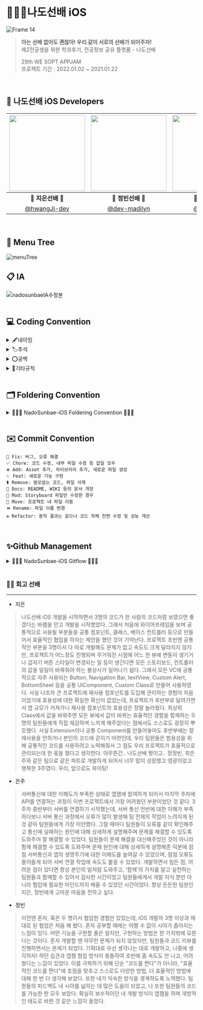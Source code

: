 # 🙋🏻‍♀️나도선배 iOS
![Frame 14](https://user-images.githubusercontent.com/63224278/149148867-674514b9-1eec-4b91-9e5d-9fc6b8d3dfa1.png)

> **아는 선배 없어도 괜찮아! 우리 같이 서로의 선배가 되어주자!**  
제2전공생을 위한 학과후기, 전공정보 공유 플랫폼 - 나도선배
>
> 29th WE SOPT APPJAM <br>
> 프로젝트 기간 : 2022.01.02 ~ 2021.01.22

<br>

## 🍎 나도선배 iOS Developers
 <img src="https://user-images.githubusercontent.com/63277563/148170419-f698eab4-87e5-4aa9-81ad-5a43fd7f2231.jpg" width="200"> | <img src="https://user-images.githubusercontent.com/63277563/148170415-143c21bb-7c38-42a4-990e-01f0f2db3d6a.png" width="200"> | <img src="https://user-images.githubusercontent.com/63277563/148170409-053650f4-daf0-42db-aa67-d3c3725904f5.png" width="200"> |
 :---------:|:----------:|:---------:|
 🍎 **지은선배** 🍎 | 🍎 **정빈선배** 🍎  | 🍎 **은주선배** 🍎
 [@hwangJi-dev](https://github.com/hwangJi-dev)  |  [@dev-madilyn](https://github.com/dev-madilyn)  |  [@jane1choi](https://github.com/jane1choi)  | 
<br>

## 🌲 Menu Tree 
![menuTree](https://user-images.githubusercontent.com/58043306/150113629-9e7c325b-d7b6-429d-9134-11a9d2de4c0c.png)
<br>


## 📋 IA  
![nadosunbaeIA수정본](https://user-images.githubusercontent.com/58043306/150135580-ceca346c-fe48-4724-a83f-c395bef71db3.jpg)
<br>
<br>

## 💻 Coding Convention
<details markdown="1">
<summary>🖋네이밍</summary>

---

### Class & Struct
- 클래스/구조체 이름은 **UpperCamelCase**를 사용합니다.

<br>

### 함수, 변수, 상수
- 함수와 변수에는 **lowerCamelCase**를 사용합니다.
- 버튼명에는 **Btn 약자**를 사용합니다.
- 약어를 사용할 경우, 약어는 **대문자**를 사용합니다.
  - 예시

	password -> pw -> **`PW`**
	
	userid -> **`userID`**
- 모든 IBOutlet에는 해당 클래스명을 뒤에 붙입니다.  
  
  <kbd>예외</kbd> Image는 항상 Img로 줄여서 네이밍합니다.
  ```swift
  @IBOutlet weak var settingImgView: UIImageView!
    ```
- 기본 클래스 파일을 생성하거나 컴포넌트를 생성할 때는 약어 규칙에 따라 네이밍합니다.  

  - 예시
     
    `TV` `TVC` `CV` `CVC` `VC` `NVC` `TBC`
    
    ```Swift
    TableView -> TV
    TableViewCell -> TVC
    CollectionView -> CV
    CollectionView Cell -> CVC
    ViewController -> VC
    NavigationController -> NVC
    TabbarController -> TBC
    ```

  <kbd>좋은 예</kbd>
  ```swift
  @IBOutlet weak var nadoBtn: UIButton!
  @IBOutlet weak var nadoBackMainView: UIView!
  @IBOutlet weak var reviewPostTV: UITableView!
  ```
  
  <kbd>나쁜 예</kbd>
  ```swift
  @IBOutlet weak var ScrollView: UIScrollView!
  @IBOutlet weak var nadoCollectionView: UICollectionView!
  @IBOutlet weak var tagCollectionView: UICollectionView!
  @IBOutlet weak var tableview: UITableView!
  ```

<br>

### 함수 네이밍
- `setUp` → setUpDelegate (기능관련 함수)
- `configure` → configureUI (UI관련 함수)   
- `IBAction`→ **tap**DismissBtn() : 단순 클릭, **present**ResultVC() : 화면전환 메소드(push, present, pop, dismiss)

---

</details>

<details markdown="2">
<summary>🏷주석</summary>
 
---
	
### MARK 주석 

```

// MARK: @IBOutlet

// MARK: Properties

// MARK: @IBAction

// MARK: LifeCycle

// MARK: - UI

// MARK: - Custom Methods

// MARK: - 프로토콜들 하나씩 채택해서 Extension 으로 빼기 (TV, CV, .., Custom Delegate 모두)

/// ~ 하는 메서드 (함수는 항상 문서화)

// TODO: 앞으로 할 일을 TODO로 적어두기
 
```
---
	
</details>

<details markdown="3">
<summary>⭕️공백</summary>

---
	
- 탭 사이즈는 4로 사용합니다.
- 한 줄의 최대 길이는 80자로 제한합니다.
- 최대 tab depth 제한
  - tab의 최대 depth는 4로 제한합니다.
  - 이 이상으로 depth가 길어지면 함수를 통해 나눌 수 있도록 합니다.
  - 그 이상으로 개선할 수 없다고 판단되는 경우, 팀원들과의 코드리뷰를 통해 개선합니다.  
   
- 괄호 사용
  - (if, while, for)문 괄호 뒤에 한칸을 띄우고 사용합니다.
 
  ```Swift
     if (left == true) {
	   // logic
     }
     ```
  
- 띄어쓰기
 
  ```Swift
  let a = 5; // 양쪽 사이로 띄어쓰기 하기
  if (a == 3) {
	// logic
  }
  ```

---
	
</details>

<details markdown="4">
<summary>🎸기타규칙</summary>  

---
 
 - 외부에서 사용되지 않을 변수나 함수는 `private`으로 선언합니다.
 - **viewDidLoad()** 와 같은 생명주기 함수들에는 `function`만 위치시킵니다.
 - 불필요한 self는 지양합니다.
     <kbd>예외</kbd> 클로저를 사용할 때는 자체 함수에 self를 붙여줍니다.
 - **Extension** 을 사용해 기능 단위로 코드를 더 가독성있게 구분합니다.

    `<기본 클래스에 배치되는 것>` 
	- IBOutlet, Properties, LifeCycle, IBAction
	
    `<Extension 배치 순서>` 

    ```
    1. UI
    2. custom Methods
    3. delegate (extension으로 빼는 프로토콜들 자유롭게)
    4. 노티, 키보드 등등 
    5. Network
    ```
---
	
</details>

<br>
	

## 🗂 Foldering Convention
<details>
<summary> 🙋🏻‍♀️ NadoSunbae-iOS Foldering Convention 🙋🏻‍♀️ </summary>
<div markdown="1"> 

```

 NadoSunbae-iOS
    ├──📁 Global
    │   ├── LaunchScreen.storyboard
    │   ├── Class
    │   ├── Extension
    │   ├── Factory 
    │   ├── Font
    │   ├── Protocol
    │   ├── Struct
    │   └── UIComponent
    │       ├── Class
    │       └── Xib
    ├──📁 Network
    │   ├── APIEssentials
    │   ├── APIModels
    │   ├── APIServices
    │   ├── MoyaTarget
    │   └── NetworkLoggerPlugin.swift
    ├──📁 Screen
    │   └── Classroom
    │       ├── SB
    │       ├── VC
    │       └── Cell
    └──📁 Support
        ├── AppDelegate.swift
        ├── Assets.xcassets
        ├── Colorsets.xcassets
        ├── Info.plist
        └── SceneDelegate.swift
``` 
</details>
	
<br>

## ✉️ Commit Convention

```
🔨 Fix: 버그, 오류 해결
✅ Chore: 코드 수정, 내부 파일 수정 등 잡일 모두
➕ Add: Asset 추가, 라이브러리 추가, 새로운 파일 생성
✨ Feat: 새로운 기능 구현
⚰️ Remove: 쓸모없는 코드, 파일 삭제
📝 Docs: README, WIKI 등의 문서 개정
💄 Mod: Storyboard 파일만 수정한 경우
🚚 Move: 프로젝트 내 파일 이동
⏪️ Rename: 파일 이름 변경
♻️ Refactor: 동작 결과는 같으나 코드 자체 전면 수정 및 성능 개선
```

<br>

## ✨Github Management
<details>
<summary> 🙋🏻‍♀️ NadoSunbae-iOS Gitflow 🙋🏻‍♀️ </summary>
<div markdown="1">  

```
1. Issue를 생성한다.
2. feature Branch를 생성한다.
3. Add - Commit - Push - Pull Request 의 과정을 거친다.
4. Pull Request가 작성되면 작성자 이외의 다른 팀원이 Code Review를 한다.
5. Code Review가 완료되면 Pull Request 작성자가 develop Branch로 merge 한다.
6. 종료된 Issue와 Pull Request의 Label과 Project를 관리한다.
```
	
### 🌴 브랜치
---
#### 📌 브랜치 단위
- 브랜치 단위 = 이슈 단위 = PR단위

#### 📌 브랜치명
- 브랜치는 뷰 단위로 생성합니다. (**'UI / Func / Server'** 로 기능 세부 구분)
- 브랜치 규칙 → feature/#이슈번호-(UI/Func/Server)-탭(스크린)-기능간략설명
- `ex) feature/#1-UI-review-makeNaviBar`

<br>
	
### 💡 이슈, PR 규칙
---
#### 📌 Issue명 = PR명
- ✨ [FEAT]
- 🚑️ [HOTFIX]
- 🔨 [FIX]
- ♻️ [REFACTOR]
- ✅ [CHORE]

</details>
<br>

	
### 👵🏻 회고 선배
---
 - 지은
	
> 나도선배 iOS 개발을 시작하면서 3명의 코드가 한 사람의 코드처럼 보였으면 좋겠다는 바램을 안고 개발을 시작했었다. 그래서 처음에 와이어프레임을 보며 공통적으로 사용될 부분들을 공통 컴포넌트, 클래스, 베이스 컨트롤러 등으로 만들어서 효율적인 협업을 하자는 제안을 했던 것이 기억난다. 프로젝트 초반엔 공통적인 부분을 3명이서 다 따로 개발해도 문제가 없고 속도도 크게 달라지지 않지만, 프로젝트가 어느정도 진행되며 무거워진 시점에 어느 한 뷰에 변동이 생기거나 갑자기 버튼 스타일이 변경되는 일 등이 생긴다면 모든 스토리보드, 컨트롤러의 값을 일일이 바꿔줘야 하는 불상사가 일어나기 쉽다. 그래서 모든 VC에 공통적으로 자주 사용되는 Button, Navigation Bar, textView, Custom Alert, BottomSheet 등을 공통 UIComponent, Custom Class로 만들어 사용하였다. 
사실 나조차 큰 프로젝트에 재사용 컴포넌트를 도입해 관리하는 경험이 처음이었기에 효용성에 대한 확실한 확신이 없었는데, 프로젝트가 후반부로 달려가면서 앱 규모가 커져가니 재사용 컴포넌트의 효용성은 정말 놀라웠다. 최상위 Class에서 값을 바꿔주면 모든 뷰에서 값이 바뀌는 효율적인 경험을 함께하는 두명의 팀원들에게 직접 체감하며 느끼게 해주었다는 점에서도 스스로도 굉장히 뿌듯했다. 사실 Extension이나 공통 Component를 만들어놓아도 후반부에는 잘 재사용을 안하거나 본인의 코드에 갇히기 마련인데, 우리 팀원들은 범용성을 위해 공통적인 코드를 사용하려고 노력해줘서 그 점도 우리 프로젝트가 효율적으로 관리되는데 한 몫을 했다고 생각한다. 
아무튼간.. 나도선배 짱이고.. 정정빈, 최은주와 같은 팀으로 같은 파트로 개발하게 되어서 너무 많이 성장했고 영광이었고 행복한 3주였다. 우리, 앞으로도 화이팅!
	
 - 은주

> 서버통신에 대한 이해도가 부족한 상태로 앱잼에 참여하게 되어서 마지막 주차에 API를 연결하는 과정이 이번 프로젝트에서 가장 어려웠던 부분이었던 것 같다. 3주차 중반부터 서버를 연결하기 시작했는데, 서버 통신 전반에 대한 이해가 부족하다보니 서버 통신 과정에서 오류가 많이 발생해 팀 전체의 작업이 느려지게 된 것 같아 팀원들에게 가장 미안했다. 
 그럴 때마다 팀원들이 오류를 같이 확인해주고 통신에 실패하는 원인에 대해 상세하게 설명해주며 문제를 해결할 수 있도록 도와주어 잘 해결할 수 있었다. 팀원들이 문제 해결을 대신해주었던 것이 아니라 함께 해결할 수 있도록 도와주며 문제 원인에 대해 상세하게 설명해준 덕분에 점점 서버통신과 앱의 생명주기에 대한 이해도를 높여갈 수 있었으며, 점점 오류도 줄어들게 되어 서버 연결 작업에 속도도 붙을 수 있었다. 개발하면서 힘든 점, 어려운 점이 있다면 항상 본인의 일처럼 도와주고, ‘함께’의 가치를 알고 실천하는 팀원들과 함께할 수 있어서 감사한 시간이었고 팀원들에게서 개발 지식 뿐만 아니라 협업에 필요한 마인드까지 배울 수 있었던 시간이었다. 항상 든든한 팀원인 지은, 정빈에게 고마운 마음을 전하고 싶다.

 - 정빈

> 이전엔 혼자, 혹은 두 명이서 협업한 경험만 있었는데, iOS 개발자 3명 이상과 제대로 된 협업은 처음 해 봤다. 혼자 공부할 때에는 어쩔 수 없이 시야가 좁아지는 느낌이 있다. 어떤 기능을 구현할 줄은 알지만, 구현하는 방법은 한 가지밖에 모른다는 것이다. 혼자 개발할 땐 아무런 문제가 되지 않았지만, 팀원들과 코드 리뷰를 진행하면서는 문제가 되었다. 기획대로 우선 생각나는 대로 개발하고, 나중에 생각하자! 하던 습관과 앱잼 협업 방식이 충돌하여 초반에 좀 속도도 안 나고, 어려웠다는 느낌이 있었다. 이를 극복하기 위해 단순 "코드를 짠다"가 아니라, "효율적인 코드를 짠다"에 초점을 맞추고 스스로도 다양한 방법, 더 효율적인 방법에 대해 한 번 더 생각해 보았다. 또한 내가 익숙한 방식을 경계하도록 노력했다. 팀원들의 피드백도 내 시야를 넓히는 데 많은 도움이 되었고, 나 또한 팀원들의 코드를 가능한 한 모두 보았다. 확실히 보수적이던 내 개발 방식이 앱잼을 하며 개방적인 태도로 바뀐 것 같은 느낌이 들었다.
